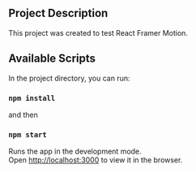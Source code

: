 ## Project Description

This project was created to test React Framer Motion.

## Available Scripts

In the project directory, you can run:
### `npm install`
and then
### `npm start`

Runs the app in the development mode.<br />
Open [http://localhost:3000](http://localhost:3000) to view it in the browser.
